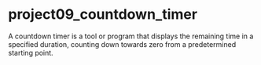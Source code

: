 # project09_countdown_timer
 A countdown timer is a tool or program that displays the remaining time in a specified duration, counting down towards zero from a predetermined starting point.
